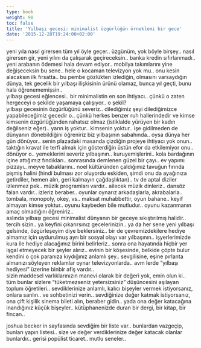 ```yaml
---
type: book
weight: 90
toc: false
title: 'Yılbaşı gecesi: minimalist özgürlüğün örneklemi bir gece'
date: '2015-12-28T19:24:00+02:00'
---
```


yeni yıla nasıl girersen tüm yıl öyle geçer..     üzgünüm, yok böyle birşey.. nasıl girersen gir, yeni yılını da çalışarak geçireceksin..     banka kredin sıfırlanmadı.. yeni arabanın ödemesi hala devam ediyor.. mobilya takımlarını yine değişeceksin bu sene.. hele o kocaman televizyon yok mu.. onu kesin alacaksın ilk fırsatta..    bu pembe gözlükten izlediğin, olmasını varsaydığın dünya, tek gecelik bir yılbaşı ilişkisinin ürünü olamaz, bunca yıl geçti, bunu hala öğrenememişsin..       
    yılbaşı gecesi eğlencesi..     bir minimalistin en son ihtiyacı.. çünkü o zaten hergeceyi o şekilde yaşamaya çalışıyor..     o şekil?      
    yılbaşı gecesinin özgürlüğünü severiz.. dilediğimiz şeyi dilediğimizce yapabileceğimiz gecedir o.. çünkü herkes benzer ruh hallerindedir ve kimse kimsenin özgürlüğünden rahatsız olmaz (istiklalde yürüyen bir kadın değilseniz eğer)..    yarın iş yoktur.. kimsenin yoktur.. işe gidilmeden de dünyanın dönebildiğini öğreniriz biz yılbaşının sabahında.. oysa dünya her gün dönüyor.. senin plazadaki masanda çizdiğin projeye ihtiyacı yok onun.. taktığın kravat ile terfi almak için gösterdiğin üstün efor da etkilemiyor onu.. dönüyor o..    yemeklerini severiz yılbaşının.. kuruyemişlerini.. kola bardağının içine attığımız fındıkları.. sonrasında demlenen güzel bir çayı.. ev yapımı pizzayı.. meyve tabaklarını.. noel kültüründen çaldığımız tavuğun fırında pişmiş halini (hindi bulması zor oluyordu eskiden, şimdi onu da ayağınıza getirdiler, hemen alın, geri kalmayın çağdaşlıktan)..      tv de aptal diziler izlenmez pek.. müzik programları vardır.. ailecek müzik dinleriz.. dansöz falan vardır.. izleriz beraber..     oyunlar oynarız arkadaşlarla, akrabalarla.. tombala, monopoly, okey, vs.. maksat muhabbettir, oyun bahane.. keyif almayan kimse yoktur.. oyunu kaybeden bile mutludur.. oyunu kazanmanın amaç olmadığını öğreniriz..      
    aslında yılbaşı gecesi minimalist dünyanın bir geceye sıkıştırılmış halidir.. tercih sizin.. ya keyfini çıkarırsınız gecelerinizin.. ya da her sene yeni yılbaşı gelsinde, özgürleşeyim diye beklersiniz..      bir de çevremizdekilere hediye almamız için uydurulmuş ayrı bir sosyal olayı var yılbaşının.. işyerlerimizde kura ile hediye alacağımız birini belirleriz.. sonra ona hayatında hiçbir yer işgal etmeyecek bir şeyler alırız.. evinin bir köşesinde, belkide çöpte bulur kendini o çok paranıza kıydığınız anlamlı şey.. sevgilisine, eşine pırlanta almanızı söyleyen reklamlar oynar televizyonlarda.. avm lerde “yılbaşı hediyesi” üzerine binbir afiş vardır..        
    sizin maddesel varlıklarınızın manevi olarak bir değeri yok, emin olun ki.. tüm bunlar sizlere “tüketmezseniz yetersizsiniz” düşüncesini aşılayan toplum öğretileri.. sevdiklerinize anlamlı, kalıcı bişeyler vermek istiyorsanız, onlara sarılın.. ve sohbetinizi verin..       sevdiğinize değer katmak istiyorsanız, ona çift kişilik sinema bileti alın, beraber gidin.. yada ona değer katacağına inandığınız küçük bişeyler.. kütüphanenizde duran bir dergi, bir kitap, bir fincan..      

joshua becker in sayfasında sevdiğim bir liste var.. bunlardan vazgeçip, bunları yapın listesi.. size ve değer verdiklerinize değer katacak olanlar bunlardır.. gerisi popülist ticaret..      mutlu seneler..      
